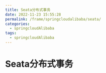 ```yaml
---
title: Seata分布式事务
date: 2022-11-23 15:55:28
permalink: /frame/springcloudalibaba/seata/
categories:
  - springcloudAlibaba
tags:
  - springcloudAlibaba
---
```


# Seata分布式事务
